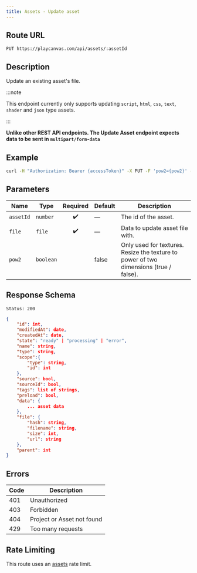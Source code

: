 ```yaml
---
title: Assets - Update asset
---
```


## Route URL

```none
PUT https://playcanvas.com/api/assets/:assetId
```

## Description

Update an existing asset's file.

:::note

This endpoint currently only supports updating `script`, `html`, `css`, `text`, `shader` and `json` type assets.

:::

**Unlike other REST API endpoints. The Update Asset endpoint expects data to be sent in `multipart/form-data`**

## Example

```bash
curl -H "Authorization: Bearer {accessToken}" -X PUT -F 'pow2={pow2}' -F 'file=@./script.js' "https://playcanvas.com/api/assets/{assetId}"
```

## Parameters

| Name        | Type       | Required | Default | Description                                                                                                 |
| ----------- | ---------- | :------: | ------- | ----------------------------------------------------------------------------------------------------------- |
| `assetId`  | `number`   |   ✔️     |   —      | The id of the asset.                                                                                        |
| `file`     | `file`     |   ✔️     |   —      | Data to update asset file with.                                                                             |
| `pow2`     | `boolean`  |          | false    | Only used for textures. Resize the texture to power of two dimensions (true / false).                       |

## Response Schema

```none
Status: 200
```

```json
{
    "id": int,
    "modifiedAt": date,
    "createdAt": date,
    "state": "ready" | "processing" | "error",
    "name": string,
    "type": string,
    "scope":{
        "type": string,
        "id": int
    },
    "source": bool,
    "sourceId": bool,
    "tags": list of strings,
    "preload": bool,
    "data": {
        ... asset data
    },
    "file": {
        "hash": string,
        "filename": string,
        "size": int,
        "url": string
    },
    "parent": int
}
```

## Errors

| Code | Description                |
| ---- | -------------------------- |
| 401  | Unauthorized               |
| 403  | Forbidden                  |
| 404  | Project or Asset not found |
| 429  | Too many requests          |

## Rate Limiting

This route uses an [assets][1] rate limit.

[1]: /user-manual/api#rate-limiting
